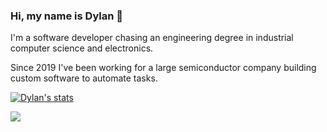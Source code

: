 ### Hi, my name is Dylan 👋

I'm a software developer chasing an engineering degree in industrial computer science and electronics.

Since 2019 I've been working for a large semiconductor company building custom software to automate tasks.

[![Dylan's stats](https://github-readme-stats.vercel.app/api?username=dylan-robins)](https://github.com/anuraghazra/github-readme-stats)

<img 
  src="https://cr-skills-chart-widget.azurewebsites.net/api/api?username=dylan-robins"
/>

